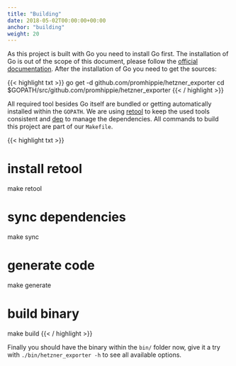 ```yaml
---
title: "Building"
date: 2018-05-02T00:00:00+00:00
anchor: "building"
weight: 20
---
```


As this project is built with Go you need to install Go first. The installation of Go is out of the scope of this document, please follow the [official documentation](https://golang.org/doc/install). After the installation of Go you need to get the sources:

{{< highlight txt >}}
go get -d github.com/promhippie/hetzner_exporter
cd $GOPATH/src/github.com/promhippie/hetzner_exporter
{{< / highlight >}}

All required tool besides Go itself are bundled or getting automatically installed within the `GOPATH`. We are using [retool](https://github.com/twitchtv/retool) to keep the used tools consistent and [dep](https://github.com/golang/dep) to manage the dependencies. All commands to build this project are part of our `Makefile`.

{{< highlight txt >}}
# install retool
make retool

# sync dependencies
make sync

# generate code
make generate

# build binary
make build
{{< / highlight >}}

Finally you should have the binary within the `bin/` folder now, give it a try with `./bin/hetzner_exporter -h` to see all available options.
